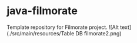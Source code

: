 # java-filmorate
Template repository for Filmorate project.
![Alt text](./src/main/resources/Table DB filmorate2.png)